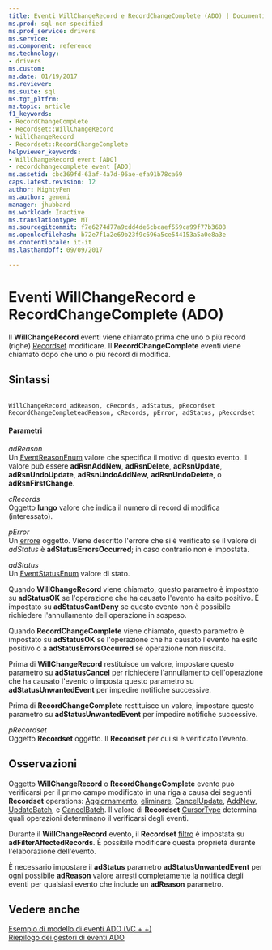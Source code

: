 ```yaml
---
title: Eventi WillChangeRecord e RecordChangeComplete (ADO) | Documenti Microsoft
ms.prod: sql-non-specified
ms.prod_service: drivers
ms.service: 
ms.component: reference
ms.technology:
- drivers
ms.custom: 
ms.date: 01/19/2017
ms.reviewer: 
ms.suite: sql
ms.tgt_pltfrm: 
ms.topic: article
f1_keywords:
- RecordChangeComplete
- Recordset::WillChangeRecord
- WillChangeRecord
- Recordset::RecordChangeComplete
helpviewer_keywords:
- WillChangeRecord event [ADO]
- recordchangecomplete event [ADO]
ms.assetid: cbc369fd-63af-4a7d-96ae-efa91b78ca69
caps.latest.revision: 12
author: MightyPen
ms.author: genemi
manager: jhubbard
ms.workload: Inactive
ms.translationtype: MT
ms.sourcegitcommit: f7e6274d77a9cdd4de6cbcaef559ca99f77b3608
ms.openlocfilehash: b72e7f1a2e69b23f9c696a5ce544153a5a0e8a3e
ms.contentlocale: it-it
ms.lasthandoff: 09/09/2017

---
```

# <a name="willchangerecord-and-recordchangecomplete-events-ado"></a>Eventi WillChangeRecord e RecordChangeComplete (ADO)
Il **WillChangeRecord** eventi viene chiamato prima che uno o più record (righe) [Recordset](../../../ado/reference/ado-api/recordset-object-ado.md) modificare. Il **RecordChangeComplete** eventi viene chiamato dopo che uno o più record di modifica.  
  
## <a name="syntax"></a>Sintassi  
  
```  
  
WillChangeRecord adReason, cRecords, adStatus, pRecordset  
RecordChangeCompleteadReason, cRecords, pError, adStatus, pRecordset  
```  
  
#### <a name="parameters"></a>Parametri  
 *adReason*  
 Un [EventReasonEnum](../../../ado/reference/ado-api/eventreasonenum.md) valore che specifica il motivo di questo evento. Il valore può essere **adRsnAddNew**, **adRsnDelete**, **adRsnUpdate**, **adRsnUndoUpdate**, **adRsnUndoAddNew**, **adRsnUndoDelete**, o **adRsnFirstChange**.  
  
 *cRecords*  
 Oggetto **lungo** valore che indica il numero di record di modifica (interessato).  
  
 *pError*  
 Un [errore](../../../ado/reference/ado-api/error-object.md) oggetto. Viene descritto l'errore che si è verificato se il valore di *adStatus* è **adStatusErrorsOccurred**; in caso contrario non è impostata.  
  
 *adStatus*  
 Un [EventStatusEnum](../../../ado/reference/ado-api/eventstatusenum.md) valore di stato.  
  
 Quando **WillChangeRecord** viene chiamato, questo parametro è impostato su **adStatusOK** se l'operazione che ha causato l'evento ha esito positivo. È impostato su **adStatusCantDeny** se questo evento non è possibile richiedere l'annullamento dell'operazione in sospeso.  
  
 Quando **RecordChangeComplete** viene chiamato, questo parametro è impostato su **adStatusOK** se l'operazione che ha causato l'evento ha esito positivo o a **adStatusErrorsOccurred** se operazione non riuscita.  
  
 Prima di **WillChangeRecord** restituisce un valore, impostare questo parametro su **adStatusCancel** per richiedere l'annullamento dell'operazione che ha causato l'evento o imposta questo parametro su  **adStatusUnwantedEvent** per impedire notifiche successive.  
  
 Prima di **RecordChangeComplete** restituisce un valore, impostare questo parametro su **adStatusUnwantedEvent** per impedire notifiche successive.  
  
 *pRecordset*  
 Oggetto **Recordset** oggetto. Il **Recordset** per cui si è verificato l'evento.  
  
## <a name="remarks"></a>Osservazioni  
 Oggetto **WillChangeRecord** o **RecordChangeComplete** evento può verificarsi per il primo campo modificato in una riga a causa dei seguenti **Recordset** operations: [ Aggiornamento](../../../ado/reference/ado-api/update-method.md), [eliminare](../../../ado/reference/ado-api/delete-method-ado-recordset.md), [CancelUpdate](../../../ado/reference/ado-api/cancelupdate-method-ado.md), [AddNew](../../../ado/reference/ado-api/addnew-method-ado.md), [UpdateBatch](../../../ado/reference/ado-api/updatebatch-method.md), e [ CancelBatch](../../../ado/reference/ado-api/cancelbatch-method-ado.md). Il valore di **Recordset** [CursorType](../../../ado/reference/ado-api/cursortype-property-ado.md) determina quali operazioni determinano il verificarsi degli eventi.  
  
 Durante il **WillChangeRecord** evento, il **Recordset** [filtro](../../../ado/reference/ado-api/filter-property.md) è impostata su **adFilterAffectedRecords**. È possibile modificare questa proprietà durante l'elaborazione dell'evento.  
  
 È necessario impostare il **adStatus** parametro **adStatusUnwantedEvent** per ogni possibile **adReason** valore arresti completamente la notifica degli eventi per qualsiasi evento che include un **adReason** parametro.  
  
## <a name="see-also"></a>Vedere anche  
 [Esempio di modello di eventi ADO (VC + +)](../../../ado/reference/ado-api/ado-events-model-example-vc.md)   
 [Riepilogo dei gestori di eventi ADO](../../../ado/guide/data/ado-event-handler-summary.md)

